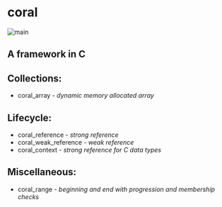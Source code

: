 # coral

![main](https://github.com/pretore/coral/actions/workflows/cmake.yml/badge.svg?branch=main)

## A framework in C

## Collections:
- coral_array - _dynamic memory allocated array_

## Lifecycle:
- coral_reference - _strong reference_
- coral_weak_reference - _weak reference_
- coral_context - _strong reference for C data types_

## Miscellaneous:
- coral_range - _beginning and end with progression and membership checks_
